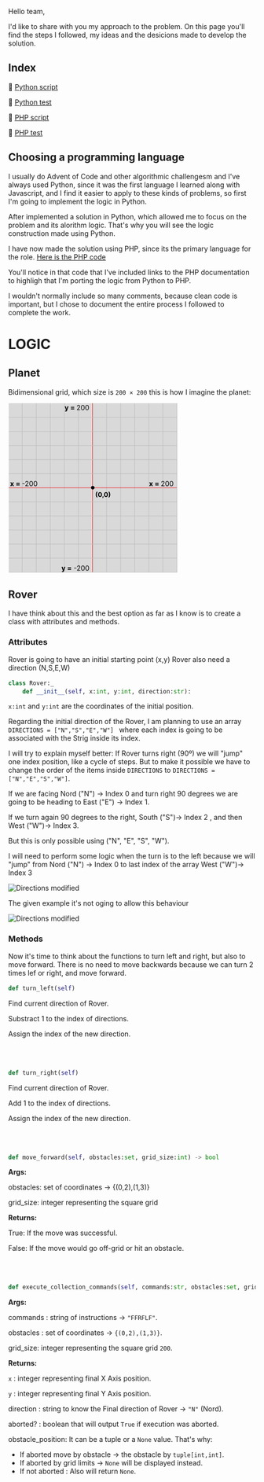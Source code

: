 Hello team, 

I'd like to share with you my approach to the problem. On this page you'll find the steps I followed, my ideas and the desicions made to develop the solution.

## Index

🐍 [Python script](https://github.com/DiegoLSdev/MarsRoverMision/blob/main/script.py)

🐍 [Python test](https://github.com/DiegoLSdev/MarsRoverMision/blob/main/test.php)

🐘 [PHP script](https://github.com/DiegoLSdev/MarsRoverMision/blob/main/index.php)

🐘 [PHP test](https://github.com/DiegoLSdev/MarsRoverMision/blob/main/test.php)

## Choosing a programming language

I usually do Advent of Code and other algorithmic challengesm and I've always used Python, since it was the first language I learned along with Javascript, and I find it easier to apply to these kinds of problems, so first I'm going to implement the logic in Python.

After  implemented a solution in Python,  which allowed me to focus on the problem and its alorithm logic. That's why you will see the logic construction made using Python.

I have now made the solution using PHP, since its the primary language for the role. [Here is the PHP code](https://github.com/DiegoLSdev/MarsRoverMision/blob/main/index.php)

You'll notice in that code that I've included links to the PHP documentation to highligh that I'm porting the logic from Python to PHP.

I wouldn't normally include so many comments, because clean code is important, but I chose to document the entire process I followed to complete the work.

# LOGIC

## Planet

Bidimensional grid, which size is `200 × 200`
this is how I imagine the planet:

![Planet](./public/Planet.png)

## Rover

I have think about this and the best option as far as I know is to create a class with attributes and methods.

### Attributes

Rover is going to have an initial starting point (x,y)
Rover also need a direction (N,S,E,W)

```python
class Rover:_
    def __init__(self, x:int, y:int, direction:str):
```
```x:int``` and ```y:int``` are the coordinates of the initial position.

Regarding the initial direction of the Rover, I am planning to use an array ```DIRECTIONS = ["N","S","E","W"] ``` where each index is going to be associated with the Strig inside its index. 

I will try to explain myself better: If Rover turns right (90º) we will "jump" one index position, like a cycle of steps.
But to make it possible we have to change the order of the items inside ```DIRECTIONS``` to ```DIRECTIONS = ["N","E","S","W"]```.

If we are facing Nord ("N") -> Index 0 and turn right 90 degrees we are going to be heading to East ("E") -> Index 1.

If we turn again 90 degrees to the right, South ("S")-> Index 2 , and then West ("W")-> Index 3.

But this is only possible  using ("N", "E", "S", "W"). 

I will need to perform some logic when the turn is to the left because we will "jump" from Nord ("N") -> Index 0 to last index of the array West ("W")-> Index 3

![Directions modified](./public/Directions_right.png)

The given example it's not oging to allow this behaviour

![Directions modified](./public/Directions_wrong.png)

### Methods

Now it's time to think about the functions to turn left and right, but also to move forward. There is no need to move backwards because we can turn 2 times lef or right, and move forward.


```python
def turn_left(self)
```
Find current direction of Rover.

Substract 1 to the index of directions.

Assign the index of the new direction.

<br>
<br>

```python
def turn_right(self)
```

Find current direction of Rover.

Add 1 to the index of directions.

Assign the index of the new direction.

<br>
<br>


```python
def move_forward(self, obstacles:set, grid_size:int) -> bool
```
**Args:**

obstacles: set of coordinates -> {(0,2),(1,3)}

grid_size:  integer representing the square grid

**Returns:**

True: If the move was successful.

False: If the move would go off-grid or hit an obstacle.

<br>
<br>
 
```python
def execute_collection_commands(self, commands:str, obstacles:set, grid_size:int ) -> tuple[int, int, str, bool, tuple[int, int] |  None]:
```

**Args:**

commands : string of instructions -> ```"FFRFLF"```.

obstacles : set of coordinates -> ```{(0,2),(1,3)}```.

grid_size:  integer representing the square grid ```200```.

**Returns:**

```x``` : integer representing final X Axis position.

```y``` : integer representing final Y Axis position.

direction : string to know the Final direction of Rover -> ```"N"``` (Nord).

aborted? : boolean that will output ```True``` if execution was aborted.

obstacle_position: It can be a tuple or a ```None``` value. That's why:
- If aborted move by obstacle ->  the obstacle by ```tuple[int,int]```.
- If aborted by grid limits -> ```None``` will be displayed instead.
- If not aborted : Also will return ```None```.
